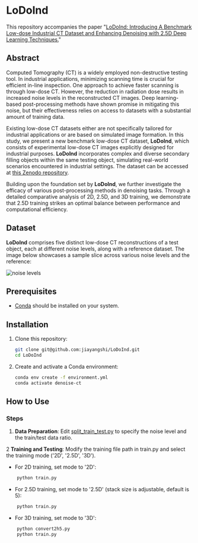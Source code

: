 # LoDoInd

This repository accompanies the paper "[LoDoInd: Introducing A Benchmark Low-dose Industrial CT Dataset and Enhancing Denoising with 2.5D Deep Learning Techniques.](https://www.ndt.net/article/ctc2024/papers/Contribution_187.pdf)"

## Abstract
Computed Tomography (CT) is a widely employed non-destructive testing tool. In industrial applications, minimizing scanning time is crucial for efficient in-line inspection. One approach to achieve faster scanning is through low-dose CT. However, the reduction in radiation dose results in increased noise levels in the reconstructed CT images. Deep learning-based post-processing methods have shown promise in mitigating this noise, but their effectiveness relies on access to datasets with a substantial amount of training data. 

Existing low-dose CT datasets either are not specifically tailored for industrial applications or are based on simulated image formation. In this study, we present a new benchmark low-dose CT dataset, **LoDoInd**, which consists of experimental low-dose CT images explicitly designed for industrial purposes. **LoDoInd** incorporates complex and diverse secondary filling objects within the same testing object, simulating real-world scenarios encountered in industrial settings. The dataset can be accessed at [this Zenodo repository](https://zenodo.org/records/10356955).

Building upon the foundation set by **LoDoInd**, we further investigate the efficacy of various post-processing methods in denoising tasks. Through a detailed comparative analysis of 2D, 2.5D, and 3D training, we demonstrate that 2.5D training strikes an optimal balance between performance and computational efficiency.

## Dataset
**LoDoInd** comprises five distinct low-dose CT reconstructions of a test object, each at different noise levels, along with a reference dataset. The image below showcases a sample slice across various noise levels and the reference:


![noise levels](imgs/noiselevels.png)

## Prerequisites

- [Conda](https://docs.conda.io/en/latest/) should be installed on your system.

## Installation

1. Clone this repository:
   ```bash
   git clone git@github.com:jiayangshi/LoDoInd.git
   cd LoDoInd
   ```

2. Create and activate a Conda environment:
    ```bash
    conda env create -f environment.yml
    conda activate denoise-ct
    ```

## How to Use

### Steps
1. **Data Preparation**: Edit [split_train_test.py](split_train_test.py) to specify the noise level and the train/test data ratio. 

2 **Training and Testing**: Modify the training file path in train.py and select the training mode ('2D', '2.5D', '3D').

- For 2D training, set mode to '2D':
```python
    python train.py
```

- For 2.5D training, set mode to '2.5D' (stack size is adjustable, default is 5):
```python
    python train.py
```

- For 3D training, set mode to '3D':
```python
    python convert2h5.py
    python train.py
```

